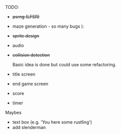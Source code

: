TODO:
- ~~psrng (LFSR)~~
- maze generation - so many bugs ):
- ~~sprite design~~
- audio
- ~~collision detection~~

  Basic idea is done but could use some refactoring.
  
- title screen
- end game screen
- score
- timer


Maybes
- text box (e.g. 'You here some rustling')
- add slenderman
